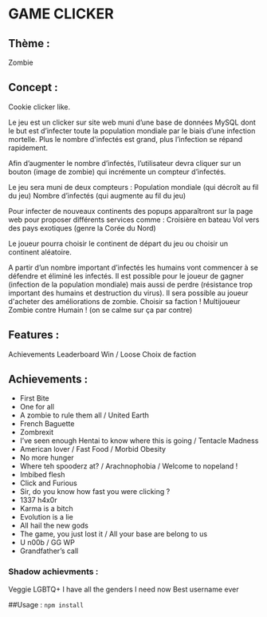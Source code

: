 # GAME CLICKER
## Thème :
Zombie

## Concept :
Cookie clicker like.

Le jeu est un clicker sur site web muni d’une base de données MySQL dont le but est d’infecter toute la population mondiale par le biais d’une infection mortelle. Plus le nombre d'infectés est grand, plus l’infection se répand rapidement.

Afin d’augmenter le nombre d’infectés, l’utilisateur devra cliquer sur un bouton (image de zombie) qui incrémente un compteur d’infectés.

Le jeu sera muni de deux compteurs : 
Population mondiale (qui décroît au fil du jeu)
Nombre d’infectés (qui augmente au fil du jeu)

Pour infecter de nouveaux continents des popups apparaîtront sur la page web pour proposer différents services comme :
Croisière en bateau
Vol vers des pays exotiques (genre la Corée du Nord)

Le joueur pourra choisir le continent de départ du jeu ou choisir un continent aléatoire.

A partir d’un nombre important d’infectés les humains vont commencer à se défendre et éliminé les infectés.
Il est possible pour le joueur de gagner (infection de la population mondiale) mais aussi de perdre (résistance trop important des humains et destruction du virus).
Il sera possible au joueur d'acheter des améliorations de zombie. 
Choisir sa faction ! Multijoueur Zombie contre Humain ! (on se calme sur ça par contre)

## Features :
Achievements
Leaderboard 
Win / Loose
Choix de faction

## Achievements :
* First Bite
* One for all
* A zombie to rule them all / United Earth
* French Baguette
* Zombrexit
* I’ve seen enough Hentai to know where this is going / Tentacle Madness
* American lover / Fast Food / Morbid Obesity
* No more hunger
* Where teh spooderz at? / Arachnophobia / Welcome to nopeland !
* Imbibed flesh
* Click and Furious
* Sir, do you know how fast you were clicking ?
* 1337 h4x0r
* Karma is a bitch
* Evolution is a lie
* All hail the new gods
* The game, you just lost it / All your base are belong to us
* U n00b / GG WP
* Grandfather’s call

### Shadow achievments : 
Veggie
LGBTQ+
I have all the genders I need now
Best username ever

##Usage :
`npm install`